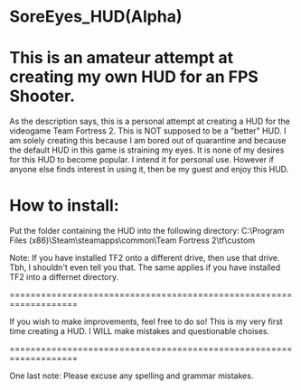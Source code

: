 # SoreEyes_HUD(Alpha)
This is an amateur attempt at creating my own HUD for an FPS Shooter.
=====================================================================

As the description  says, this is a personal attempt at creating a
HUD for the videogame Team Fortress 2.
This is NOT supposed to be a "better" HUD. I am solely creating this
because I am bored out of quarantine and because the default HUD in
this game is straining my eyes.
It is none of my desires for this HUD to become popular. I intend it
for personal use. However if anyone else finds interest in using it,
then be my guest and enjoy this HUD.

# How to install:
Put the folder containing the HUD into the following directory:
C:\Program Files (x86)\Steam\steamapps\common\Team Fortress 2\tf\custom

Note: If you have installed TF2 onto a different drive, then use that
 drive. Tbh, I shouldn't even tell you that. The same applies if you
 have installed TF2 into a differnet directory.

===================================================================

If you wish to make improvements, feel free to do so! This is my
very first time creating a HUD. I WILL make mistakes and
questionable choises.

===================================================================

One last note: Please excuse any spelling and grammar mistakes.
